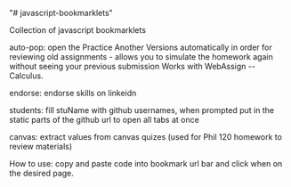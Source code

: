 "# javascript-bookmarklets" 

Collection of javascript bookmarklets

auto-pop: open the Practice Another Versions automatically in order for reviewing old assignments - allows you to simulate the homework again without seeing your previous submission
Works with WebAssign -- Calculus. 

endorse: endorse skills on linkeidn

students: fill stuName with github usernames, when prompted put in the static parts of the github url to open all tabs at once

canvas: extract values from canvas quizes (used for Phil 120 homework to review materials)


How to use: copy and paste code into bookmark url bar and click when on the desired page. 

